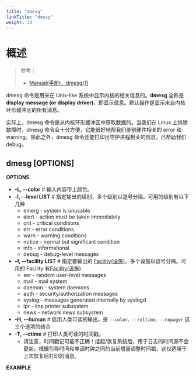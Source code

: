 ```yaml
---
title: "dmesg"
linkTitle: "dmesg"
weight: 20
---
```


# 概述

> 参考：
>
> - [Manual(手册)，dmesg(1)](https://man7.org/linux/man-pages/man1/dmesg.1.html)

dmesg 命令是用来在 Unix-like 系统中显示内核的相关信息的。**dmesg** 全称是 **display message (or display driver)**，即显示信息。默认操作是显示来自内核环形缓冲区的所有消息。

实际上，dmesg 命令是从内核环形缓冲区中获取数据的。当我们在 Linux 上排除故障时，dmesg 命令会十分方便，它能很好地帮我们鉴别硬件相关的 error 和 warning。除此之外，dmesg 命令还能打印出守护进程相关的信息，已帮助我们 debug。

## dmesg \[OPTIONS]

**OPTIONS**

- **-L, --color** # 输入内容带上颜色。
- **-l, --level LIST** # 指定输出的级别，多个级别以逗号分隔。可用的级别有以下几种
  - emerg - system is unusable
  - alert - action must be taken immediately
  - crit - critical conditions
  - err - error conditions
  - warn - warning conditions
  - notice - normal but significant condition
  - info - informational
  - debug - debug-level messages
- **-f, --facility LIST** # 指定要输出的 [Facility(设施)](/docs/6.可观测性/Logs/日志系统.md#Facility(设施))，多个设施以逗号分隔。可用的 Facility 有[Facility(设施)](/docs/6.可观测性/Logs/日志系统.md)
  - ser - random user-level messages
  - mail - mail system
  - daemon - system daemons
  - auth - security/authorization messages
  - syslog - messages generated internally by syslogd
  - lpr - line printer subsystem
  - news - network news subsystem
- **-H, --human** # 启用人类可读的输出。是 `--color、--reltime、--nopager` 这三个选项的结合
- **-T, --ctime** # 打印人类可读的时间戳。
  - 请注意，时间戳记可能不正确！挂起/恢复系统后，用于日志的时间源不会更新。根据引导时间和单调时钟之间的当前增量调整时间戳，这仅适用于上次恢复后打印的消息。

**EXAMPLE**
